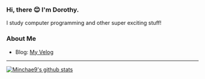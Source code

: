  ### Hi, there 😊 I'm Dorothy.
 I study computer programming and other super exciting stuff!
 
 ### About Me
 - Blog: [My Velog](https://velog.io/@minchae9)

---
[![Minchae9's github stats](https://github-readme-stats.vercel.app/api?username=minchae9)](https://github.com/anuraghazra/github-readme-stats)
